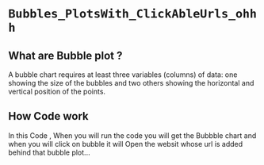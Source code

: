 # `Bubbles_PlotsWith_ClickAbleUrls_ohhh`
## What are Bubble plot ?
A bubble chart requires at least three variables (columns) of data: one showing the size of the bubbles and two others showing the horizontal and vertical position of the points.
## How Code work

In this Code , When you will run the code you will get the Bubbble chart and when you will click on bubble it will Open the websit whose url is added behind that bubble plot...
